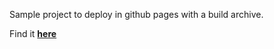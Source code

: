 Sample project to deploy in github pages with a build archive.

Find it <strong><a href="https://luis96raul1.github.io/GifExpertApp/" target="_blank">here</a></stong>
